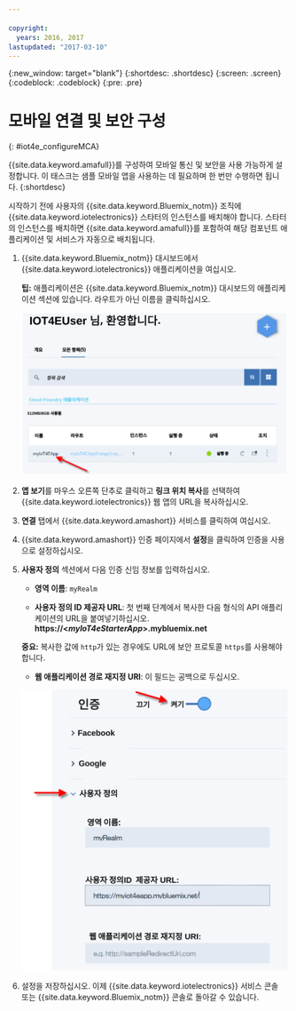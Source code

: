 ```yaml
---

copyright:
  years: 2016, 2017
lastupdated: "2017-03-10"
---
```


<!-- Common attributes used in the template are defined as follows: -->
{:new_window: target="blank"}
{:shortdesc: .shortdesc}
{:screen: .screen}
{:codeblock: .codeblock}
{:pre: .pre}

# 모바일 연결 및 보안 구성
{: #iot4e_configureMCA}

{{site.data.keyword.amafull}}를 구성하여 모바일 통신 및 보안을 사용 가능하게 설정합니다. 이 태스크는 샘플 모바일 앱을 사용하는 데 필요하며 한 번만 수행하면 됩니다.
{:shortdesc}

시작하기 전에 사용자의 {{site.data.keyword.Bluemix_notm}} 조직에 {{site.data.keyword.iotelectronics}} 스타터의 인스턴스를 배치해야
 합니다. 스타터의 인스턴스를 배치하면 {{site.data.keyword.amafull}}를 포함하여 해당 컴포넌트 애플리케이션 및 서비스가 자동으로 배치됩니다. 

1. {{site.data.keyword.Bluemix_notm}} 대시보드에서 {{site.data.keyword.iotelectronics}} 애플리케이션을 여십시오.

   **팁:** 애플리케이션은 {{site.data.keyword.Bluemix_notm}} 대시보드의 애플리케이션 섹션에 있습니다. 라우트가 아닌 이름을 클릭하십시오.

    ![대시보드의 {{site.data.keyword.iotelectronics}}](images/IoT4E_bm_dashboard.svg "대시보드의 {{site.data.keyword.iotelectronics}}")

2. **앱 보기**를 마우스 오른쪽 단추로 클릭하고 **링크 위치 복사**를 선택하여 {{site.data.keyword.iotelectronics}} 웹 앱의 URL을 복사하십시오. 

3. **연결** 탭에서 {{site.data.keyword.amashort}} 서비스를 클릭하여 여십시오. 

3. {{site.data.keyword.amashort}} 인증 페이지에서 **설정**을 클릭하여 인증을 사용으로 설정하십시오. 

4. **사용자 정의** 섹션에서 다음 인증 신임 정보를 입력하십시오. 

    - **영역 이름**: `myRealm`

    - **사용자 정의 ID 제공자 URL**: 첫 번째 단계에서 복사한 다음 형식의 API 애플리케이션의 URL을 붙여넣기하십시오. **https://<*myIoT4eStarterApp*>.mybluemix.net** 

    **중요:** 복사한 값에 `http`가 있는 경우에도 URL에 보안 프로토콜 `https`를 사용해야 합니다. 

    - **웹 애플리케이션 경로 재지정 URI**: 이 필드는 공백으로 두십시오. 

   ![{{site.data.keyword.amashort}}를 구성하십시오.](images/MCA_config_pg.svg "{{site.data.keyword.amashort}} 인증 페이지")

5. 설정을 저장하십시오. 이제 {{site.data.keyword.iotelectronics}} 서비스 콘솔 또는 {{site.data.keyword.Bluemix_notm}} 콘솔로 돌아갈 수 있습니다. 
